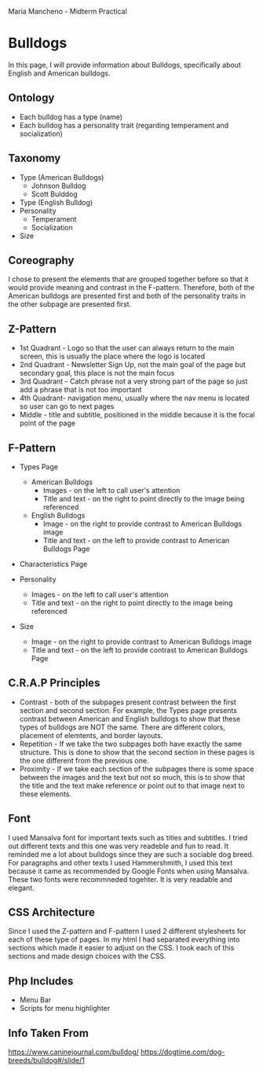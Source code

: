 Maria Mancheno - Midterm Practical
# Bulldogs

In this page, I will provide information about Bulldogs, specifically about English and American bulldogs. 

## Ontology
* Each bulldog has a type (name)
* Each bulldog has a personality trait (regarding temperament and socialization) 

## Taxonomy
* Type (American Bulldogs)
	* Johnson Bulldog
	* Scott Bulddog 
* Type (English Bulldog) 
* Personality
  * Temperament
  * Socialization
* Size

## Coreography
I chose to present the elements that are grouped together before so that it would provide meaning and contrast in the F-pattern. Therefore, both of the American bulldogs are presented first and both of the personality traits in the other subpage are presented first.

## Z-Pattern
* 1st Quadrant - Logo so that the user can always return to the main screen, this is usually the place where the logo is located
* 2nd Quadrant - Newsletter Sign Up, not the main goal of the page but secondary goal, this place is not the main focus 
* 3rd Quadrant - Catch phrase not a very strong part of the page so just add a phrase that is not too important
* 4th Quadrant- navigation menu, usually where the nav menu is located so user can go to next pages
* Middle - title and subtitle, positioned in the middle because it is the focal point of the page

## F-Pattern
* Types Page
  * American Bulldogs
    * Images - on the left to call user's attention
    * Title and text - on the right to point directly to the image being referenced
  * English Bulldogs
    * Image - on the right to provide contrast to American Bulldogs image
    * Title and text - on the left to provide contrast to American Bulldogs Page
    
 * Characteristics Page
  * Personality
    * Images - on the left to call user's attention
    * Title and text - on the right to point directly to the image being referenced
  * Size
    * Image - on the right to provide contrast to American Bulldogs image
    * Title and text - on the left to provide contrast to American Bulldogs Page
    
 ## C.R.A.P Principles
 * Contrast - both of the subpages present contrast between the first section and second section. For example, the Types page presents contrast between American and English bulldogs to show that these types of bulldogs are NOT the same. 
              There are different colors, placement of elemtents, and border layouts.
 * Repetition - If we take the two subpages both have exactly the same structure. This is done to show that the second section in these pages is the one different from the previous one. 
 * Proximity - If we take each section of the subpages there is some space between the images and the text but not so much, this is to show that the title and the text make reference or point out to that image next to these elements. 
 
 ## Font
 I used Mansalva font for important texts such as titles and subtitles. I tried out different texts and this one was very readeble and fun to read. It reminded me a lot about bulldogs since they are such a sociable dog breed.
 For paragraphs and other texts I used Hammershmith, I used this text because it came as recommended by Google Fonts when using Mansalva. These two fonts were recommneded togehter. It is very readable and elegant. 
 
 ## CSS Architecture
 Since I used the Z-pattern and F-pattern I used 2 different stylesheets for each of these type of pages. In my html I had separated everything into sections which made it easier to adjust on the CSS. I took each of this sections and made design choices with the CSS. 
 
 ## Php Includes
 * Menu Bar 
 * Scripts for menu highlighter
 
 ## Info Taken From
https://www.caninejournal.com/bulldog/
https://dogtime.com/dog-breeds/bulldog#/slide/1
